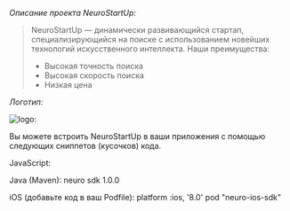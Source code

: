 *Описание проекта NeuroStartUp:*

> NeuroStartUp — динамически развивающийся стартап, специализирующийся на поиске с использованием новейших технологий искусственного интеллекта. Наши преимущества:
>
> - Высокая точность поиска
> - Высокая скорость поиска
> - Низкая цена

*Логотип:*

![logo:](https://camo.githubusercontent.com/ace14ee894d150192a7b05b12410738aa65528da742bbce69315a5f441320ea7/68747470733a2f2f692e696d6775722e636f6d2f495a4f525769492e706e67)

Вы можете встроить NeuroStartUp в ваши приложения с помощью следующих сниппетов (кусочков) кода.

JavaScript: 
	<script src="https://localhost/neuro.sdk.min.js"></script>

Java (Maven):
	<dependency>
		<groupId>neuro</groupId>
		<artifactId>sdk</artifactId>
		<version>1.0.0</version>
	</dependency>

iOS (добавьте код в ваш Podfile):
	platform :ios, '8.0'
	pod "neuro-ios-sdk"